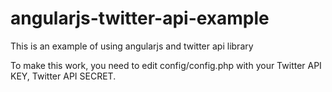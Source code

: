 angularjs-twitter-api-example
=============================

This is an example of using angularjs and twitter api library

To make this work, you need to edit config/config.php with your Twitter API KEY, Twitter API SECRET.

